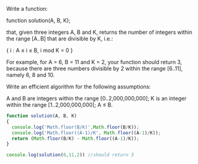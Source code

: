Write a function:

function solution(A, B, K);

that, given three integers A, B and K, returns the number of integers within the range [A..B] that are divisible by K, i.e.:

{ i : A ≤ i ≤ B, i mod K = 0 }

For example, for A = 6, B = 11 and K = 2, your function should return 3, because there are three numbers divisible by 2 within the range [6..11], namely 6, 8 and 10.

Write an efficient algorithm for the following assumptions:

A and B are integers within the range [0..2,000,000,000];
K is an integer within the range [1..2,000,000,000];
A ≤ B.

```javascript
function solution(A, B, K)
{
  console.log('Math.floor(B/K)',Math.floor(B/K));
  console.log('Math.floor((A-1)/K', Math.floor((A-1)/K));
  return (Math.floor(B/K) - Math.floor((A-1)/K));
}

console.log(solution(6,11,2)) //should return 3

```
